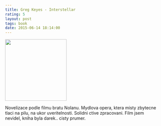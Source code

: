```yaml
---
title: Greg Keyes - Interstellar
rating: 5
layout: post
tags: book
date: 2015-06-14 18:14:00
---
```

<img width="200" src="https://images-na.ssl-images-amazon.com/images/I/91kFYg4fX3L.jpg" />
<p>
Novelizace podle filmu bratu Nolanu. Mydlova opera, ktera misty zbytecne tlaci na pilu, na ukor uveritelnosti. Solidni ctive zpracovani. Film jsem nevidel, kniha byla darek.. cisty prumer.
</p>
